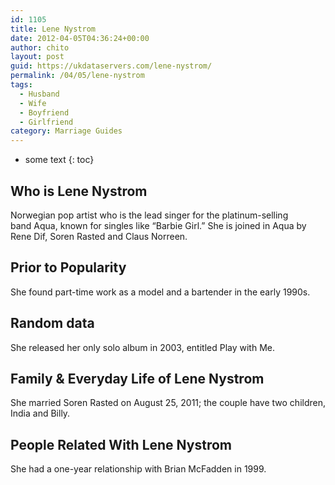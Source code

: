 ```yaml
---
id: 1105
title: Lene Nystrom
date: 2012-04-05T04:36:24+00:00
author: chito
layout: post
guid: https://ukdataservers.com/lene-nystrom/
permalink: /04/05/lene-nystrom
tags:
  - Husband
  - Wife
  - Boyfriend
  - Girlfriend
category: Marriage Guides
---
```


* some text
{: toc}
          
          
## Who is  Lene Nystrom
                  
                  
                  
Norwegian pop artist who is the lead singer for the platinum-selling band Aqua, known for singles like &#8220;Barbie Girl.&#8221; She is joined in Aqua by Rene Dif, Soren Rasted and Claus Norreen.
                  
                
                
                
## Prior to Popularity 
                  
                  
                  
She found part-time work as a model and a bartender in the early 1990s.
                  
                
                
                
## Random data 
                  
                  
                  
She released her only solo album in 2003, entitled Play with Me.
                  
                
                
                
## Family & Everyday Life of Lene Nystrom
                  
                  
                  
She married Soren Rasted on August 25, 2011; the couple have two children, India and Billy.
                  
                
                
                
## People Related With  Lene Nystrom
                  
                  
                  
She had a one-year relationship with Brian McFadden in 1999.
                  
                
              
            
          
          
          
    
    
  
